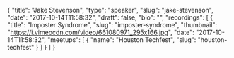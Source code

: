 {
  "title": "Jake Stevenson",
  "type": "speaker",
  "slug": "jake-stevenson",
  "date": "2017-10-14T11:58:32",
  "draft": false,
  "bio": "",
  "recordings": [
    {
      "title": "Imposter Syndrome",
      "slug": "imposter-syndrome",
      "thumbnail": "https://i.vimeocdn.com/video/661080971_295x166.jpg",
      "date": "2017-10-14T11:58:32",
      "meetups": [
        {
          "name": "Houston Techfest",
          "slug": "houston-techfest"
        }
      ]
    }
  ]
}